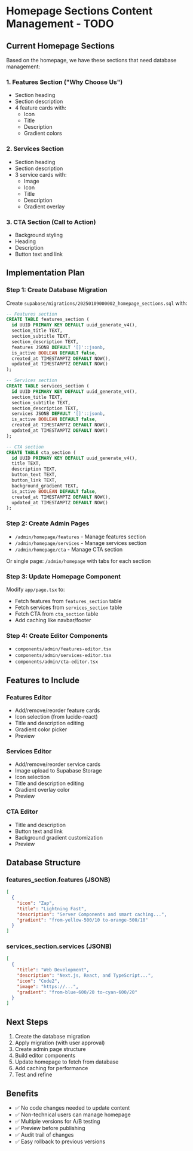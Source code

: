# Homepage Sections Content Management - TODO

## Current Homepage Sections

Based on the homepage, we have these sections that need database management:

### 1. **Features Section** ("Why Choose Us")
- Section heading
- Section description
- 4 feature cards with:
  - Icon
  - Title
  - Description
  - Gradient colors

### 2. **Services Section**
- Section heading
- Section description
- 3 service cards with:
  - Image
  - Icon
  - Title
  - Description
  - Gradient overlay

### 3. **CTA Section** (Call to Action)
- Background styling
- Heading
- Description
- Button text and link

## Implementation Plan

### Step 1: Create Database Migration
Create `supabase/migrations/20250109000002_homepage_sections.sql` with:

```sql
-- Features section
CREATE TABLE features_section (
  id UUID PRIMARY KEY DEFAULT uuid_generate_v4(),
  section_title TEXT,
  section_subtitle TEXT,
  section_description TEXT,
  features JSONB DEFAULT '[]'::jsonb,
  is_active BOOLEAN DEFAULT false,
  created_at TIMESTAMPTZ DEFAULT NOW(),
  updated_at TIMESTAMPTZ DEFAULT NOW()
);

-- Services section  
CREATE TABLE services_section (
  id UUID PRIMARY KEY DEFAULT uuid_generate_v4(),
  section_title TEXT,
  section_subtitle TEXT,
  section_description TEXT,
  services JSONB DEFAULT '[]'::jsonb,
  is_active BOOLEAN DEFAULT false,
  created_at TIMESTAMPTZ DEFAULT NOW(),
  updated_at TIMESTAMPTZ DEFAULT NOW()
);

-- CTA section
CREATE TABLE cta_section (
  id UUID PRIMARY KEY DEFAULT uuid_generate_v4(),
  title TEXT,
  description TEXT,
  button_text TEXT,
  button_link TEXT,
  background_gradient TEXT,
  is_active BOOLEAN DEFAULT false,
  created_at TIMESTAMPTZ DEFAULT NOW(),
  updated_at TIMESTAMPTZ DEFAULT NOW()
);
```

### Step 2: Create Admin Pages
- `/admin/homepage/features` - Manage features section
- `/admin/homepage/services` - Manage services section
- `/admin/homepage/cta` - Manage CTA section

Or single page: `/admin/homepage` with tabs for each section

### Step 3: Update Homepage Component
Modify `app/page.tsx` to:
- Fetch features from `features_section` table
- Fetch services from `services_section` table
- Fetch CTA from `cta_section` table
- Add caching like navbar/footer

### Step 4: Create Editor Components
- `components/admin/features-editor.tsx`
- `components/admin/services-editor.tsx`
- `components/admin/cta-editor.tsx`

## Features to Include

### Features Editor
- Add/remove/reorder feature cards
- Icon selection (from lucide-react)
- Title and description editing
- Gradient color picker
- Preview

### Services Editor
- Add/remove/reorder service cards
- Image upload to Supabase Storage
- Icon selection
- Title and description editing
- Gradient overlay color
- Preview

### CTA Editor
- Title and description
- Button text and link
- Background gradient customization
- Preview

## Database Structure

### features_section.features (JSONB)
```json
[
  {
    "icon": "Zap",
    "title": "Lightning Fast",
    "description": "Server Components and smart caching...",
    "gradient": "from-yellow-500/10 to-orange-500/10"
  }
]
```

### services_section.services (JSONB)
```json
[
  {
    "title": "Web Development",
    "description": "Next.js, React, and TypeScript...",
    "icon": "Code2",
    "image": "https://...",
    "gradient": "from-blue-600/20 to-cyan-600/20"
  }
]
```

## Next Steps

1. Create the database migration
2. Apply migration (with user approval)
3. Create admin page structure
4. Build editor components
5. Update homepage to fetch from database
6. Add caching for performance
7. Test and refine

## Benefits

- ✅ No code changes needed to update content
- ✅ Non-technical users can manage homepage
- ✅ Multiple versions for A/B testing
- ✅ Preview before publishing
- ✅ Audit trail of changes
- ✅ Easy rollback to previous versions
